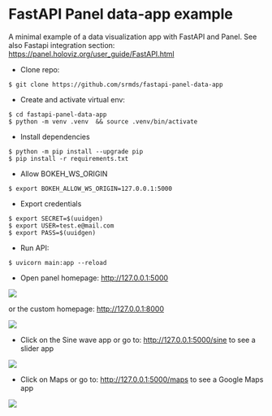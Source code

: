 # FastAPI Panel data-app example

A minimal example of a data visualization app with FastAPI and Panel.
See also Fastapi integration section: https://panel.holoviz.org/user_guide/FastAPI.html

- Clone repo:
```shell
$ git clone https://github.com/srmds/fastapi-panel-data-app
```

- Create and activate virtual env:

```shell
$ cd fastapi-panel-data-app
$ python -m venv .venv  && source .venv/bin/activate
```
- Install dependencies

```shell
$ python -m pip install --upgrade pip
$ pip install -r requirements.txt
```

- Allow BOKEH_WS_ORIGIN

```shell
$ export BOKEH_ALLOW_WS_ORIGIN=127.0.0.1:5000
```

- Export credentials

```shell
$ export SECRET=$(uuidgen)
$ export USER=test.e@mail.com
$ export PASS=$(uuidgen)
```

- Run API:

```shell
$ uvicorn main:app --reload
````

- Open panel homepage: http://127.0.0.1:5000 

![](docs/panel_home.png)

or the custom homepage: http://127.0.0.1:8000

![](docs/custom-overview.png)

- Click on the Sine wave app or go to: http://127.0.0.1:5000/sine to see a slider app

![](docs/slider_simple.png)

- Click on Maps or go to: http://127.0.0.1:5000/maps to see a Google Maps app

![](docs/maps_example.png)
